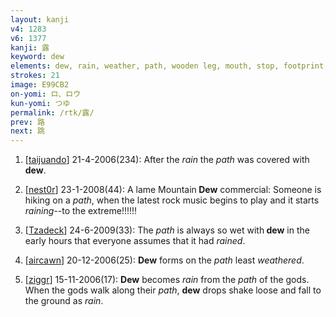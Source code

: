 ```yaml
---
layout: kanji
v4: 1283
v6: 1377
kanji: 露
keyword: dew
elements: dew, rain, weather, path, wooden leg, mouth, stop, footprint, each, walking legs, mouth, mouth2
strokes: 21
image: E99CB2
on-yomi: ロ、ロウ
kun-yomi: つゆ
permalink: /rtk/露/
prev: 路
next: 跳
---
```


1) [<a href="http://kanji.koohii.com/profile/taijuando">taijuando</a>] 21-4-2006(234): After the <em>rain</em> the <em>path</em> was covered with<strong> dew</strong>.

2) [<a href="http://kanji.koohii.com/profile/nest0r">nest0r</a>] 23-1-2008(44): A lame Mountain<strong> Dew</strong> commercial: Someone is hiking on a <em>path</em>, when the latest rock music begins to play and it starts <em>raining</em>--to the extreme!!!!!!

3) [<a href="http://kanji.koohii.com/profile/Tzadeck">Tzadeck</a>] 24-6-2009(33): The <em>path</em> is always so wet with<strong> dew</strong> in the early hours that everyone assumes that it had <em>rained</em>.

4) [<a href="http://kanji.koohii.com/profile/aircawn">aircawn</a>] 20-12-2006(25): <strong>Dew</strong> forms on the <em>path</em> least <em>weathered</em>.

5) [<a href="http://kanji.koohii.com/profile/ziggr">ziggr</a>] 15-11-2006(17): <strong>Dew</strong> becomes <em>rain</em> from the <em>path</em> of the gods. When the gods walk along their <em>path</em>, <strong>dew</strong> drops shake loose and fall to the ground as <em>rain</em>.

